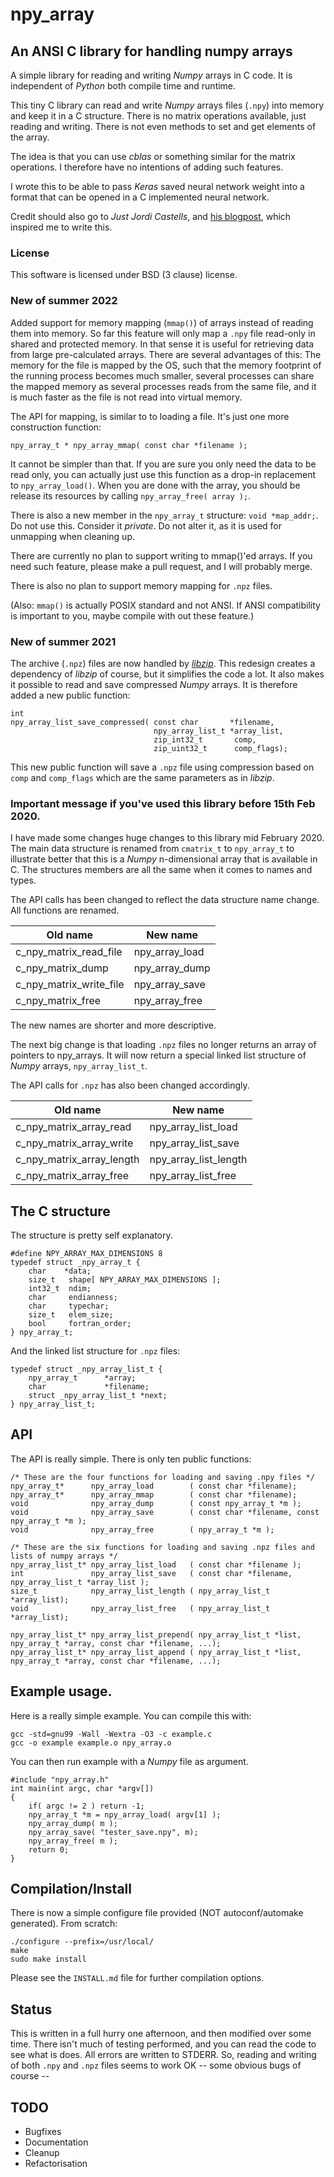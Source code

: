 # npy_array
## An ANSI C library for handling numpy arrays

A simple library for reading and writing _Numpy_ arrays in C code. It is independent
of _Python_ both compile time and runtime.

This tiny C library can read and write _Numpy_ arrays files (`.npy`) into memory and keep it
in a C structure. There is no matrix operations available, just reading and
writing. There is not even methods to set and get elements of the array.

The idea is that you can use _cblas_ or something similar for the matrix
operations. I therefore have no intentions of adding such features.

I wrote this to be able to pass _Keras_ saved neural network weight into a format
that can be opened in a C implemented neural network.

Credit should also go to _Just Jordi Castells_, and [his blogpost](http://jcastellssala.com/2014/02/01/npy-in-c/),
which inspired me to write this.

### License

This software is licensed under BSD (3 clause) license.

### New of summer 2022

Added support for memory mapping (`mmap()`) of arrays instead of reading them into memory.
So far this feature will only map a `.npy` file read-only in shared and protected memory.
In that sense it is useful for retrieving data from large pre-calculated arrays. There are
several advantages of this: The memory for the file is mapped by the OS, such that the
memory footprint of the running process becomes much smaller, several processes can share
the mapped memory as several processes reads from the same file, and it is much faster as
the file is not read into virtual memory.

The API for mapping, is similar to to loading a file. It's just one more construction function:

    npy_array_t * npy_array_mmap( const char *filename );

It cannot be simpler than that. If you are sure you only need the data to be read only, you can
actually just use this function as a drop-in replacement to `npy_array_load()`. When you are
done with the array, you should be release its resources by calling `npy_array_free( array );`.

There is also a new member in the `npy_array_t` structure: `void *map_addr;`. Do not use this.
Consider it _private_. Do not alter it, as it is used for unmapping when cleaning up.

There are currently no plan to support writing to mmap()'ed arrays. If you need such feature,
please make a pull request, and I will probably merge.

There is also no plan to support memory mapping for `.npz` files.

(Also: `mmap()` is actually POSIX standard and not ANSI. If ANSI compatibility 
is important to you, maybe compile with out these feature.)

### New of summer 2021

The archive (`.npz`) files are now handled by [_libzip_](https://libzip.org/). This redesign
creates a dependency of _libzip_ of course, but it simplifies the code a lot. It also makes it
possible to read and save compressed _Numpy_ arrays. It is therefore added a new public function:

    int
    npy_array_list_save_compressed( const char       *filename,
                                    npy_array_list_t *array_list,
                                    zip_int32_t       comp,
                                    zip_uint32_t      comp_flags);

This new public function will save a `.npz` file using compression based on `comp` and
`comp_flags` which are the same parameters as in _libzip_. 

### Important message if you've used this library before 15th Feb 2020.
I have made some changes huge changes to this library mid February 2020. The main
data structure is renamed from `cmatrix_t` to `npy_array_t` to illustrate better that
this is a _Numpy_ n-dimensional array that is available in C. The structures members
are all the same when it comes to names and types.

The API calls has been changed to reflect the data structure name change. All functions
are renamed.

| Old name               | New name       |
|------------------------|----------------|
| c_npy_matrix_read_file | npy_array_load |
| c_npy_matrix_dump      | npy_array_dump |
| c_npy_matrix_write_file| npy_array_save |
| c_npy_matrix_free      | npy_array_free |

The new names are shorter and more descriptive.

The next big change is that loading `.npz` files no longer returns an array of pointers to
npy_arrays. It will now return a special linked list structure of _Numpy_ arrays, `npy_array_list_t`.

The API calls for `.npz`  has also been changed accordingly.

| Old name                 | New name             |
|--------------------------|----------------------|
| c_npy_matrix_array_read  | npy_array_list_load  |
| c_npy_matrix_array_write | npy_array_list_save  |
| c_npy_matrix_array_length| npy_array_list_length|
| c_npy_matrix_array_free  | npy_array_list_free  |


## The C structure
The structure is pretty self explanatory.

    #define NPY_ARRAY_MAX_DIMENSIONS 8
    typedef struct _npy_array_t {
        char    *data;
        size_t   shape[ NPY_ARRAY_MAX_DIMENSIONS ];
        int32_t  ndim;
        char     endianness;
        char     typechar;
        size_t   elem_size;
        bool     fortran_order;
    } npy_array_t;

And the linked list structure for `.npz` files:

    typedef struct _npy_array_list_t {
        npy_array_t      *array;
        char             *filename;
        struct _npy_array_list_t *next;
    } npy_array_list_t;

## API
The API is really simple. There is only ten public functions:

    /* These are the four functions for loading and saving .npy files */
    npy_array_t*      npy_array_load        ( const char *filename);
    npy_array_t*      npy_array_mmap        ( const char *filename);
    void              npy_array_dump        ( const npy_array_t *m );
    void              npy_array_save        ( const char *filename, const npy_array_t *m );
    void              npy_array_free        ( npy_array_t *m );
    
    /* These are the six functions for loading and saving .npz files and lists of numpy arrays */
    npy_array_list_t* npy_array_list_load   ( const char *filename );
    int               npy_array_list_save   ( const char *filename, npy_array_list_t *array_list );
    size_t            npy_array_list_length ( npy_array_list_t *array_list);
    void              npy_array_list_free   ( npy_array_list_t *array_list);
    
    npy_array_list_t* npy_array_list_prepend( npy_array_list_t *list, npy_array_t *array, const char *filename, ...);
    npy_array_list_t* npy_array_list_append ( npy_array_list_t *list, npy_array_t *array, const char *filename, ...);

## Example usage.
Here is a really simple example. You can compile this with:

    gcc -std=gnu99 -Wall -Wextra -O3 -c example.c
    gcc -o example example.o npy_array.o

You can then run example with a _Numpy_ file as argument.

    #include "npy_array.h"
    int main(int argc, char *argv[])
    {
        if( argc != 2 ) return -1;
        npy_array_t *m = npy_array_load( argv[1] );
        npy_array_dump( m );
        npy_array_save( "tester_save.npy", m);
        npy_array_free( m );
        return 0;
    }

## Compilation/Install
There is now a simple configure file provided (NOT autoconf/automake generated). From scratch:

    ./configure --prefix=/usr/local/
    make
    sudo make install

Please see the `INSTALL.md` file for further compilation options.

## Status
This is written in a full hurry one afternoon, and then modified over some time.
There isn't much of testing performed, and you can read the code to see what is does.
All errors are written to STDERR. So, reading and writing of both `.npy` and `.npz`
files seems to work OK -- some obvious bugs of course -- 

## TODO
 * Bugfixes
 * Documentation
 * Cleanup
 * Refactorisation
 
